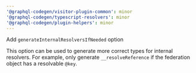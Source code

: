 ```yaml
---
'@graphql-codegen/visitor-plugin-common': minor
'@graphql-codegen/typescript-resolvers': minor
'@graphql-codegen/plugin-helpers': minor
---
```


Add `generateInternalResolversIfNeeded` option

This option can be used to generate more correct types for internal resolvers. For example, only generate `__resolveReference` if the federation object has a resolvable `@key`.
